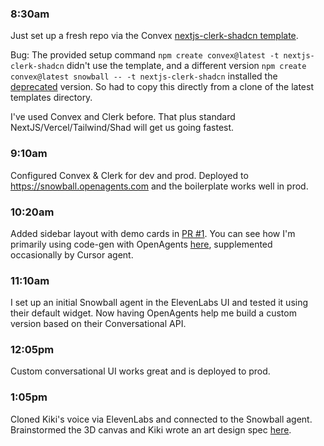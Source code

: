 ### 8:30am

Just set up a fresh repo via the Convex [nextjs-clerk-shadcn template](https://github.com/get-convex/templates/tree/main/template-nextjs-clerk-shadcn).

Bug: The provided setup command `npm create convex@latest -t nextjs-clerk-shadcn` didn't use the template, and a different version `npm create convex@latest snowball -- -t nextjs-clerk-shadcn` installed the [deprecated](https://github.com/get-convex/template-nextjs-clerk-shadcn) version. So had to copy this directly from a clone of the latest templates directory.

I've used Convex and Clerk before. That plus standard NextJS/Vercel/Tailwind/Shad will get us going fastest.

### 9:10am

Configured Convex & Clerk for dev and prod. Deployed to https://snowball.openagents.com and the boilerplate works well in prod.

### 10:20am

Added sidebar layout with demo cards in [PR #1](https://github.com/OpenAgentsInc/snowball/pull/1). You can see how I'm primarily using code-gen with OpenAgents [here](https://github.com/OpenAgentsInc/snowball/pull/1#issuecomment-2676275168), supplemented occasionally by Cursor agent.

### 11:10am

I set up an initial Snowball agent in the ElevenLabs UI and tested it using their default widget. Now having OpenAgents help me build a custom version based on their Conversational API.

### 12:05pm

Custom conversational UI works great and is deployed to prod.

### 1:05pm

Cloned Kiki's voice via ElevenLabs and connected to the Snowball agent. Brainstormed the 3D canvas and Kiki wrote an art design spec [here](https://github.com/OpenAgentsInc/snowball/blob/ca12d927b3255305f0ff9344d6777c1919078c22/docs/Web%20App%20Design%20Spec.md).
